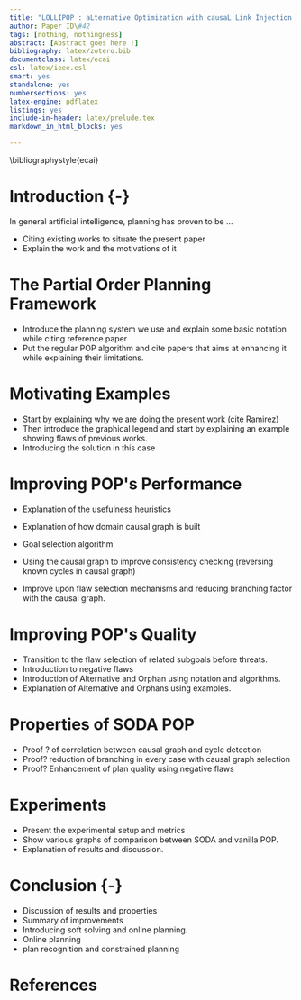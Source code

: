 ```yaml
---
title: "LOLLIPOP : aLternative Optimization with causaL Link Injection Partial Ordered Planning"
author: Paper ID\#42
tags: [nothing, nothingness]
abstract: [Abstract goes here !]
bibliography: latex/zotero.bib
documentclass: latex/ecai
csl: latex/ieee.csl
smart: yes
standalone: yes
numbersections: yes
latex-engine: pdflatex
listings: yes
include-in-header: latex/prelude.tex
markdown_in_html_blocks: yes

---
```


\bibliographystyle{ecai}

# Introduction {-}

In general artificial intelligence, planning has proven to be …

* Citing existing works to situate the present paper
* Explain the work and the motivations of it

# The Partial Order Planning Framework
* Introduce the planning system we use and explain some basic notation while citing reference paper
* Put the regular POP algorithm and cite papers that aims at enhancing it while explaining their limitations.

# Motivating Examples
* Start by explaining why we are doing the present work (cite Ramirez)
* Then introduce the graphical legend and start by explaining an example showing flaws of previous works.
* Introducing the solution in this case

# Improving POP's Performance

* Explanation of the usefulness heuristics
* Explanation of how domain causal graph is built
* Goal selection algorithm

* Using the causal graph to improve consistency checking (reversing known cycles in causal graph)

* Improve upon flaw selection mechanisms and reducing branching factor with the causal graph.

# Improving POP's Quality

* Transition to the flaw selection of related subgoals before threats.
* Introduction to negative flaws
* Introduction of Alternative and Orphan using notation and algorithms.
* Explanation of Alternative and Orphans using examples.

# Properties of SODA POP

* Proof ? of correlation between causal graph and cycle detection
* Proof? reduction of branching in every case with causal graph selection
* Proof? Enhancement of plan quality using negative flaws

# Experiments

* Present the experimental setup and metrics
* Show various graphs of comparison between SODA and vanilla POP.
* Explanation of results and discussion.

# Conclusion {-}

* Discussion of results and properties
* Summary of improvements
* Introducing soft solving and online planning.
* Online planning
* plan recognition and constrained planning

# References
